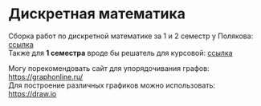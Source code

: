 # Дискретная математика
Сборка работ по дискретной математике за 1 и 2 семестр у Полякова: [ссылка](https://disk.yandex.ru/d/A2CqsfSZhGRIyg)  
Также для **1 семестра** вроде бы решатель для курсовой: [ссылка](./DisMatKurs.exe)

Могу порекомендовать сайт для упорядочивания графов: https://graphonline.ru/  
Для построение различных графиков можно использовать: https://draw.io
